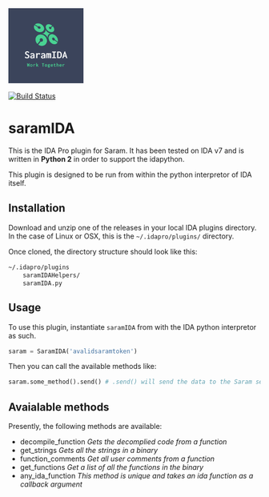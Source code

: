 <img src="saramida.png" width="150px">

[![Build Status](https://travis-ci.com/securisec/saramIDA.svg?branch=master)](https://travis-ci.com/securisec/saramIDA)

# saramIDA
This is the IDA Pro plugin for Saram. It has been tested on IDA v7 and is written in **Python 2** in order to support the idapython. 

This plugin is designed to be run from within the python interpretor of IDA itself.

## Installation
Download and unzip one of the releases in your local IDA plugins directory. In the case of Linux or OSX, this is the `~/.idapro/plugins/` directory. 

Once cloned, the directory structure should look like this:
```
~/.idapro/plugins
    saramIDAHelpers/
    saramIDA.py
```

## Usage
To use this plugin, instantiate `saramIDA` from with the IDA python interpretor as such.
```py
saram = SaramIDA('avalidsaramtoken')
```

Then you can call the available methods like:
```py
saram.some_method().send() # .send() will send the data to the Saram server
```

## Avaialable methods

Presently, the following methods are available:
- decompile_function *Gets the decomplied code from a function*
- get_strings *Gets all the strings in a binary*
- function_comments *Get all user comments from a function*
- get_functions *Get a list of all the functions in the binary*
- any_ida_function *This method is unique and takes an ida function as a callback argument*